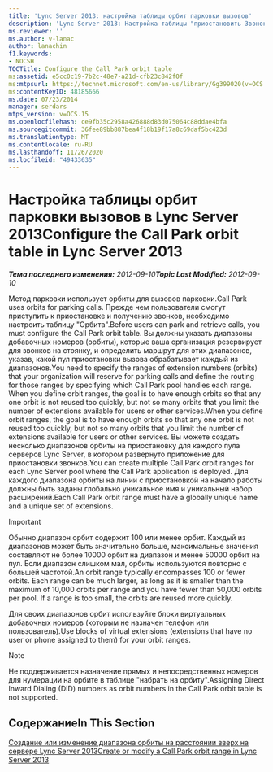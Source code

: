 ```yaml
---
title: 'Lync Server 2013: настройка таблицы орбит парковки вызовов'
description: 'Lync Server 2013: Настройка таблицы "приостановить Звонок".'
ms.reviewer: ''
ms.author: v-lanac
author: lanachin
f1.keywords:
- NOCSH
TOCTitle: Configure the Call Park orbit table
ms:assetid: e5cc0c19-7b2c-48e7-a21d-cfb23c842f0f
ms:mtpsurl: https://technet.microsoft.com/en-us/library/Gg399020(v=OCS.15)
ms:contentKeyID: 48185666
ms.date: 07/23/2014
manager: serdars
mtps_version: v=OCS.15
ms.openlocfilehash: ce9fb35c2958a426888d83d075064c88ddae4bfa
ms.sourcegitcommit: 36fee89bb887bea4f18b19f17a8c69daf5bc423d
ms.translationtype: MT
ms.contentlocale: ru-RU
ms.lasthandoff: 11/26/2020
ms.locfileid: "49433635"
---
```

# <a name="configure-the-call-park-orbit-table-in-lync-server-2013"></a><span data-ttu-id="fbe4a-103">Настройка таблицы орбит парковки вызовов в Lync Server 2013</span><span class="sxs-lookup"><span data-stu-id="fbe4a-103">Configure the Call Park orbit table in Lync Server 2013</span></span>

<div data-xmlns="http://www.w3.org/1999/xhtml">

<div class="topic" data-xmlns="http://www.w3.org/1999/xhtml" data-msxsl="urn:schemas-microsoft-com:xslt" data-cs="https://msdn.microsoft.com/">

<div data-asp="https://msdn2.microsoft.com/asp">



</div>

<div id="mainSection">

<div id="mainBody"><span data-ttu-id="fbe4a-104">

<span> </span></span><span class="sxs-lookup"><span data-stu-id="fbe4a-104">

<span> </span></span></span>

<span data-ttu-id="fbe4a-105">_**Тема последнего изменения:** 2012-09-10_</span><span class="sxs-lookup"><span data-stu-id="fbe4a-105">_**Topic Last Modified:** 2012-09-10_</span></span>

<span data-ttu-id="fbe4a-106">Метод парковки использует орбиты для вызовов парковки.</span><span class="sxs-lookup"><span data-stu-id="fbe4a-106">Call Park uses orbits for parking calls.</span></span> <span data-ttu-id="fbe4a-107">Прежде чем пользователи смогут приступить к приостановке и получению звонков, необходимо настроить таблицу "Орбита".</span><span class="sxs-lookup"><span data-stu-id="fbe4a-107">Before users can park and retrieve calls, you must configure the Call Park orbit table.</span></span> <span data-ttu-id="fbe4a-108">Вы должны указать диапазоны добавочных номеров (орбиты), которые ваша организация резервирует для звонков на стоянку, и определить маршрут для этих диапазонов, указав, какой пул приостановки вызова обрабатывает каждый из диапазонов.</span><span class="sxs-lookup"><span data-stu-id="fbe4a-108">You need to specify the ranges of extension numbers (orbits) that your organization will reserve for parking calls and define the routing for those ranges by specifying which Call Park pool handles each range.</span></span> <span data-ttu-id="fbe4a-109">When you define orbit ranges, the goal is to have enough orbits so that any one orbit is not reused too quickly, but not so many orbits that you limit the number of extensions available for users or other services.</span><span class="sxs-lookup"><span data-stu-id="fbe4a-109">When you define orbit ranges, the goal is to have enough orbits so that any one orbit is not reused too quickly, but not so many orbits that you limit the number of extensions available for users or other services.</span></span> <span data-ttu-id="fbe4a-110">Вы можете создать несколько диапазонов орбиты на приостановку для каждого пула серверов Lync Server, в котором развернуто приложение для приостановки звонков.</span><span class="sxs-lookup"><span data-stu-id="fbe4a-110">You can create multiple Call Park orbit ranges for each Lync Server pool where the Call Park application is deployed.</span></span> <span data-ttu-id="fbe4a-111">Для каждого диапазона орбиты на линии с приостановкой на начало работы должны быть заданы глобально уникальное имя и уникальный набор расширений.</span><span class="sxs-lookup"><span data-stu-id="fbe4a-111">Each Call Park orbit range must have a globally unique name and a unique set of extensions.</span></span>

<div>


> [!IMPORTANT]  
> <span data-ttu-id="fbe4a-p102">Обычно диапазон орбит содержит 100 или менее орбит. Каждый из диапазонов может быть значительно больше, максимальные значения составляют не более 10000 орбит на диапазон и менее 50000 орбит на пул. Если диапазон слишком мал, орбиты используются повторно с большей частотой.</span><span class="sxs-lookup"><span data-stu-id="fbe4a-p102">An orbit range typically encompasses 100 or fewer orbits. Each range can be much larger, as long as it is smaller than the maximum of 10,000 orbits per range and you have fewer than 50,000 orbits per pool. If a range is too small, the orbits are reused more quickly.</span></span>



</div>

<span data-ttu-id="fbe4a-115">Для своих диапазонов орбит используйте блоки виртуальных добавочных номеров (которым не назначен телефон или пользователь).</span><span class="sxs-lookup"><span data-stu-id="fbe4a-115">Use blocks of virtual extensions (extensions that have no user or phone assigned to them) for your orbit ranges.</span></span>

<div>


> [!NOTE]  
> <span data-ttu-id="fbe4a-116">Не поддерживается назначение прямых и непосредственных номеров для нумерации на орбите в таблице "набрать на орбиту".</span><span class="sxs-lookup"><span data-stu-id="fbe4a-116">Assigning Direct Inward Dialing (DID) numbers as orbit numbers in the Call Park orbit table is not supported.</span></span>



</div>

<div>

## <a name="in-this-section"></a><span data-ttu-id="fbe4a-117">Содержание</span><span class="sxs-lookup"><span data-stu-id="fbe4a-117">In This Section</span></span>

[<span data-ttu-id="fbe4a-118">Создание или изменение диапазона орбиты на расстоянии вверх на сервере Lync Server 2013</span><span class="sxs-lookup"><span data-stu-id="fbe4a-118">Create or modify a Call Park orbit range in Lync Server 2013</span></span>](lync-server-2013-create-or-modify-a-call-park-orbit-range.md)

<span data-ttu-id="fbe4a-119"></div>

</div>

<span> </span>

</div>

</div>

</span><span class="sxs-lookup"><span data-stu-id="fbe4a-119"></div>

</div>

<span> </span>

</div>

</div>

</span></span></div>

